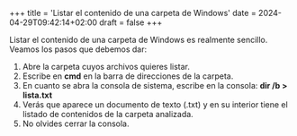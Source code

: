 +++
title = 'Listar el contenido de una carpeta de Windows'
date = 2024-04-29T09:42:14+02:00
draft = false
+++

Listar el contenido de una carpeta de Windows es realmente sencillo. Veamos los pasos que debemos dar:

1. Abre la carpeta cuyos archivos quieres listar.
2. Escribe en **cmd** en la barra de direcciones de la carpeta.
3. En cuanto se abra la consola de sistema, escribe en la consola: **dir /b > lista.txt**
4. Verás que aparece un documento de texto (.txt) y en su interior tiene el listado de contenidos de la carpeta analizada.
5. No olvides cerrar la consola.
